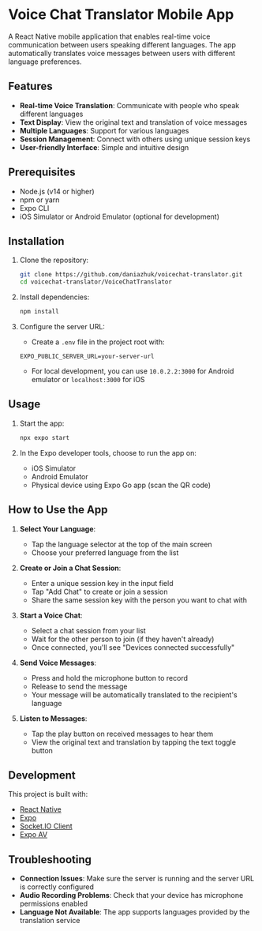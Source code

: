 # Voice Chat Translator Mobile App

A React Native mobile application that enables real-time voice communication between users speaking different languages. The app automatically translates voice messages between users with different language preferences.

## Features

- **Real-time Voice Translation**: Communicate with people who speak different languages
- **Text Display**: View the original text and translation of voice messages
- **Multiple Languages**: Support for various languages
- **Session Management**: Connect with others using unique session keys
- **User-friendly Interface**: Simple and intuitive design

## Prerequisites

- Node.js (v14 or higher)
- npm or yarn
- Expo CLI
- iOS Simulator or Android Emulator (optional for development)

## Installation

1. Clone the repository:
   ```bash
   git clone https://github.com/daniazhuk/voicechat-translator.git
   cd voicechat-translator/VoiceChatTranslator
   ```

2. Install dependencies:
   ```bash
   npm install
   ```

3. Configure the server URL:
   - Create a `.env` file in the project root with:
   ```
   EXPO_PUBLIC_SERVER_URL=your-server-url
   ```
   - For local development, you can use `10.0.2.2:3000` for Android emulator or `localhost:3000` for iOS

## Usage

1. Start the app:
   ```bash
   npx expo start
   ```

2. In the Expo developer tools, choose to run the app on:
   - iOS Simulator
   - Android Emulator
   - Physical device using Expo Go app (scan the QR code)

## How to Use the App

1. **Select Your Language**:
   - Tap the language selector at the top of the main screen
   - Choose your preferred language from the list

2. **Create or Join a Chat Session**:
   - Enter a unique session key in the input field
   - Tap "Add Chat" to create or join a session
   - Share the same session key with the person you want to chat with

3. **Start a Voice Chat**:
   - Select a chat session from your list
   - Wait for the other person to join (if they haven't already)
   - Once connected, you'll see "Devices connected successfully"

4. **Send Voice Messages**:
   - Press and hold the microphone button to record
   - Release to send the message
   - Your message will be automatically translated to the recipient's language

5. **Listen to Messages**:
   - Tap the play button on received messages to hear them
   - View the original text and translation by tapping the text toggle button

## Development

This project is built with:
- [React Native](https://reactnative.dev/)
- [Expo](https://expo.dev/)
- [Socket.IO Client](https://socket.io/docs/v4/client-api/)
- [Expo AV](https://docs.expo.dev/versions/latest/sdk/audio-av/)

## Troubleshooting

- **Connection Issues**: Make sure the server is running and the server URL is correctly configured
- **Audio Recording Problems**: Check that your device has microphone permissions enabled
- **Language Not Available**: The app supports languages provided by the translation service


